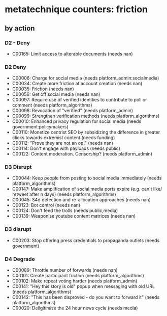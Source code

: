 # metatechnique counters: friction

## by action


### D2 - Deny
* C00165: Limit access to alterable documents (needs nan)

### D2 Deny
* C00006: Charge for social media (needs platform_admin:socialmedia)
* C00034: Create more friction at account creation (needs nan)
* C00035: Friction (needs nan)
* C00056: Get off social media (needs nan)
* C00097: Require use of verified identities to contribute to poll or comment (needs platform_algorithms)
* C00098: Revocation of "verified" (needs platform_admin)
* C00099: Strengthen verification methods (needs platform_algorithms)
* C00010: Enhanced privacy regulation for social media (needs government:policymakers)
* C00110: Monetize centrist SEO by subsidizing the difference in greater clicks towards extremist content (needs funding)
* C00112: "Prove they are not an op!" (needs nan)
* C00114: Don't engage with payloads (needs public)
* C00122: Content moderation. Censorship? (needs platform_admin)

### D3 Disrupt
* C00044: Keep people from posting to social media immediately (needs platform_algorithms)
* C00147: Make amplification of social media ports expire (e.g. can't like/ retweet after n days) (needs platform_algorithms)
* C00045: S4d detection and re-allocation approaches (needs nan)
* C00123: Bot control (needs nan)
* C00124: Don't feed the trolls (needs public,media)
* C00139: Weaponise youtube content matrices (needs nan)

### D3 disrupt
* C00203: Stop offering press credentials to propaganda outlets (needs government)

### D4 Degrade
* C00089: Throttle number of forwards (needs nan)
* C00101: Create participant friction (needs platform_algorithms)
* C00102: Make repeat voting harder (needs platform_admin)
* C00141: "Hey this story is old" popup when messaging with old URL (needs platform_algorithms)
* C00142: "This has been disproved - do you want to forward it" (needs platform_algorithms)
* C00020: Deligitimise the 24 hour news cycle (needs media)
